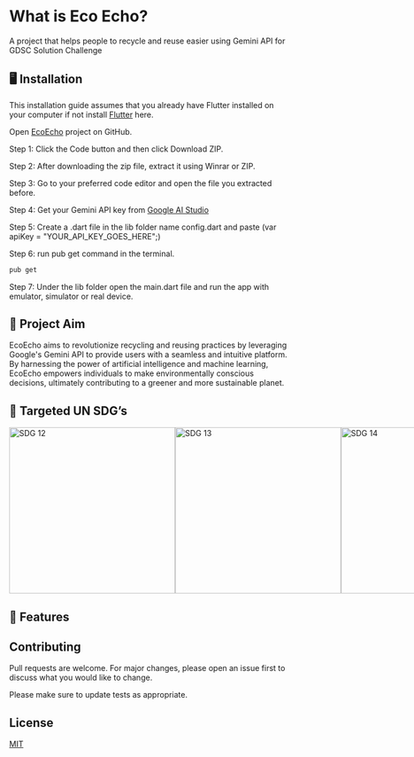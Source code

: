 # What is Eco Echo?
A project that helps people to recycle and reuse easier using Gemini API for GDSC Solution Challenge

## 🖥️ Installation

This installation guide assumes that you already have Flutter installed on your computer if not install [Flutter](https://docs.flutter.dev/get-started/install) here.

Open [EcoEcho](https://github.com/Aspendas/eco_echo) project on GitHub.

Step 1: Click the Code button and then click Download ZIP. 

Step 2: After downloading the zip file, extract it using Winrar or ZIP.

Step 3: Go to your preferred code editor and open the file you extracted before.

Step 4: Get your Gemini API key from [Google AI Studio](https://aistudio.google.com/)

Step 5: Create a .dart file in the lib folder name config.dart and paste (var apiKey = "YOUR_API_KEY_GOES_HERE";)

Step 6: run pub get command in the terminal.
```bash
pub get
```

Step 7: Under the lib folder open the main.dart file and run the app with emulator, simulator or real device.

## 🚀 Project Aim

EcoEcho aims to revolutionize recycling and reusing practices by leveraging Google's Gemini API to provide users with a seamless and intuitive platform. By harnessing the power of artificial intelligence and machine learning, EcoEcho empowers individuals to make environmentally conscious decisions, ultimately contributing to a greener and more sustainable planet.

## 🎯 Targeted UN SDG’s

<div style="display: flex;">
<img src="https://github.com/Aspendas/eco_echo/tree/main/assets/12.svg?raw=true" alt="SDG 12" width="300" height="300">
<img src="https://github.com/Aspendas/eco_echo/tree/main/assets/13.svg?raw=true" alt="SDG 13" width="300" height="300">
<img src="https://github.com/Aspendas/eco_echo/tree/main/assets/14.svg?raw=true" alt="SDG 14" width="300" height="300">
<img src="https://github.com/Aspendas/eco_echo/tree/main/assets/15.svg?raw=true" alt="SDG 15" width="300" height="300">
</div>

## 📖 Features


## Contributing

Pull requests are welcome. For major changes, please open an issue first
to discuss what you would like to change.

Please make sure to update tests as appropriate.

## License

[MIT](https://choosealicense.com/licenses/mit/)
